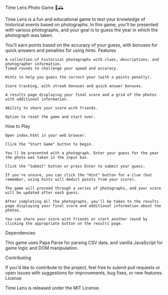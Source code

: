 Time Lens Photo Game 📸🕰️

Time Lens is a fun and educational game to test your knowledge of historical events based on photographs. In this game, you'll be presented with various photographs, and your goal is to guess the year in which the photograph was taken. 

You'll earn points based on the accuracy of your guess, with bonuses for quick answers and penalties for using hints.
Features

    A collection of historical photographs with clues, descriptions, and photographer information.
    Timed rounds to challenge your speed and accuracy.
    
    Hints to help you guess the correct year (with a points penalty).
    
    Score tracking, with streak bonuses and quick answer bonuses.
    
    A results page displaying your final score and a grid of the photos with additional information.
    
    Ability to share your score with friends.
    
    Option to reset the game and start over.

How to Play

    Open index.html in your web browser.
    
    Click the "Start Game" button to begin.
    
    You'll be presented with a photograph. Enter your guess for the year the photo was taken in the input box.
    
    Click the "Submit" button or press Enter to submit your guess.
    
    If you're unsure, you can click the "Hint" button for a clue (but remember, using hints will deduct points from your score).
    
    The game will proceed through a series of photographs, and your score will be updated after each guess.
    
    After completing all the photographs, you'll be taken to the results page displaying your final score and additional information about the photos.
    
    You can share your score with friends or start another round by clicking the appropriate button on the results page.

Dependencies

This game uses Papa Parse for parsing CSV data, and vanilla JavaScript for game logic and DOM manipulation.

Contributing

If you'd like to contribute to the project, feel free to submit pull requests or open issues with suggestions for improvements, bug fixes, or new features.
License

Time Lens is released under the MIT License.
